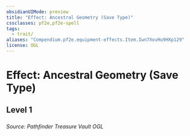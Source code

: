 ```yaml
---
obsidianUIMode: preview
title: "Effect: Ancestral Geometry (Save Type)"
cssclasses: pf2e,pf2e-spell
tags:
  - trait/
aliases: "Compendium.pf2e.equipment-effects.Item.Iwn7XovHu9HXp129"
license: OGL
---
```

# Effect: Ancestral Geometry (Save Type)
## Level 1
### 








*Source: Pathfinder Treasure Vault*
*OGL*